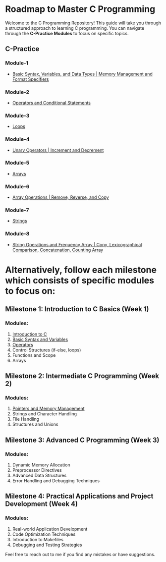 # Roadmap to Master C Programming

Welcome to the C Programming Repository! This guide will take you through a structured approach to learning C programming. You can navigate through the **C-Practice Modules** to focus on specific topics.

## C-Practice

### Module-1

- [Basic Syntax, Variables, and Data Types | Memory Management and Format Specifiers](https://github.com/hasnat-shahriyar/C-Programming/tree/main/C-Practice/Module-1)

### Module-2

- [Operators and Conditional Statements](https://github.com/hasnat-shahriyar/C-Programming/tree/main/C-Practice/Module-2)

### Module-3

- [Loops](https://github.com/hasnat-shahriyar/C-Programming/tree/main/C-Practice/Module-3)

### Module-4

- [Unary Operators | Increment and Decrement](https://github.com/hasnat-shahriyar/C-Programming/tree/main/C-Practice/Module-4)

### Module-5

- [Arrays](https://github.com/hasnat-shahriyar/C-Programming/tree/main/C-Practice/Module-5)

### Module-6

- [Array Operations | Remove, Reverse, and Copy](https://github.com/hasnat-shahriyar/C-Programming/tree/main/C-Practice/Module-6)

### Module-7

- [Strings](https://github.com/hasnat-shahriyar/C-Programming/tree/main/C-Practice/Module-7)

### Module-8

- [String Operations and Frequency Array | Copy, Lexicographical Comparison, Concatenation, Counting Array](https://github.com/hasnat-shahriyar/C-Programming/tree/main/C-Practice/Module-8)

# Alternatively, follow each milestone which consists of specific modules to focus on:

## Milestone 1: Introduction to C Basics (Week 1)

### Modules:

1. [Introduction to C](https://github.com/hasnat-shahriyar/C-Programming/tree/main/Milestone-1/1-Introduction-to-C)
2. [Basic Syntax and Variables](https://github.com/hasnat-shahriyar/C-Programming/tree/main/Milestone-1/2-Basic-Syntax-and-Variables)
3. [Operators](https://github.com/hasnat-shahriyar/C-Programming/tree/main/Milestone-1/3-Operators)
4. Control Structures (if-else, loops)
5. Functions and Scope
6. Arrays

## Milestone 2: Intermediate C Programming (Week 2)

### Modules:

1. [Pointers and Memory Management](https://github.com/hasnat-shahriyar/C-Programming/tree/main/Milestone-2/1-Pointers%26MemoryManagement)
2. Strings and Character Handling
3. File Handling
4. Structures and Unions

## Milestone 3: Advanced C Programming (Week 3)

### Modules:

1. Dynamic Memory Allocation
2. Preprocessor Directives
3. Advanced Data Structures
4. Error Handling and Debugging Techniques

## Milestone 4: Practical Applications and Project Development (Week 4)

### Modules:

1. Real-world Application Development
2. Code Optimization Techniques
3. Introduction to Makefiles
4. Debugging and Testing Strategies

Feel free to reach out to me if you find any mistakes or have suggestions.
